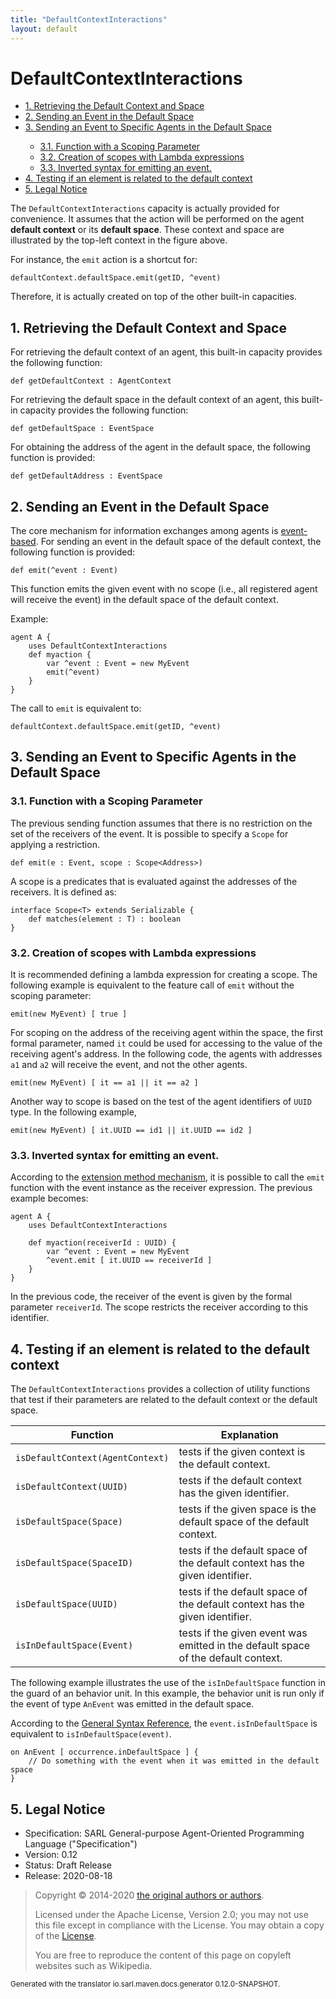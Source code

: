 ```yaml
---
title: "DefaultContextInteractions"
layout: default
---
```


# DefaultContextInteractions


<ul class="page_outline" id="page_outline">

<li><a href="#1-retrieving-the-default-context-and-space">1. Retrieving the Default Context and Space</a></li>
<li><a href="#2-sending-an-event-in-the-default-space">2. Sending an Event in the Default Space</a></li>
<li><a href="#3-sending-an-event-to-specific-agents-in-the-default-space">3. Sending an Event to Specific Agents in the Default Space</a></li>
<ul>
  <li><a href="#31-function-with-a-scoping-parameter">3.1. Function with a Scoping Parameter</a></li>
  <li><a href="#32-creation-of-scopes-with-lambda-expressions">3.2. Creation of scopes with Lambda expressions</a></li>
  <li><a href="#33-inverted-syntax-for-emitting-an-event">3.3. Inverted syntax for emitting an event.</a></li>
</ul>
<li><a href="#4-testing-if-an-element-is-related-to-the-default-context">4. Testing if an element is related to the default context</a></li>
<li><a href="#5-legal-notice">5. Legal Notice</a></li>

</ul>


The `DefaultContextInteractions` capacity is actually provided
for convenience. It assumes that the action will be performed on the 
agent __default context__ or its __default space__. These context and space
are illustrated by the top-left context in the figure above. 

For instance, the `emit` action is a shortcut for:

```sarl
defaultContext.defaultSpace.emit(getID, ^event)
```


Therefore, it is actually created on top of the other built-in capacities.





## 1. Retrieving the Default Context and Space

For retrieving the default context of an agent, this built-in capacity provides the following function:

```sarl
def getDefaultContext : AgentContext
```



For retrieving the default space in the default context of an agent, this built-in capacity provides
the following function:

```sarl
def getDefaultSpace : EventSpace
```


For obtaining the address of the agent in the default space, the following function is provided:

```sarl
def getDefaultAddress : EventSpace
```



## 2. Sending an Event in the Default Space

The core mechanism for information exchanges among agents is [event-based](../Event.html).
For sending an event in the default space of the default context, the following function is provided:

```sarl
def emit(^event : Event)
```



This function emits the given event with no scope (i.e., all registered agent will receive the
event) in the default space of the default context.

Example:

```sarl
agent A {
	uses DefaultContextInteractions
	def myaction {
		var ^event : Event = new MyEvent
		emit(^event)
	}
}
```

		

The call to `emit` is equivalent to:

```sarl
defaultContext.defaultSpace.emit(getID, ^event)
```



## 3. Sending an Event to Specific Agents in the Default Space

### 3.1. Function with a Scoping Parameter

The previous sending function assumes that there is no restriction on the set of the receivers of the event.
It is possible to specify a `Scope` for applying a restriction.

```sarl
def emit(e : Event, scope : Scope<Address>)
```



A scope is a predicates that is evaluated against the addresses of the receivers. It is defined as:
```sarl
interface Scope<T> extends Serializable {
	def matches(element : T) : boolean
}
```


### 3.2. Creation of scopes with Lambda expressions

It is recommended defining a lambda expression for creating a scope.
The following example is equivalent to the feature call of `emit` without the scoping parameter:

```sarl
emit(new MyEvent) [ true ]
```



For scoping on the address of the receiving agent within the space, the first formal parameter, named `it`
could be used for accessing to the value of the receiving agent's address.
In the following code, the agents with addresses `a1` and `a2` will receive the event, and
not the other agents.

```sarl
emit(new MyEvent) [ it == a1 || it == a2 ]
```


Another way to scope is based on the test of the agent identifiers of `UUID` type.
In the following example,

```sarl
emit(new MyEvent) [ it.UUID == id1 || it.UUID == id2 ]
```



### 3.3. Inverted syntax for emitting an event.

According to the [extension method mechanism](../general/Extension.html), it is possible to call
the `emit` function with the event instance as the receiver expression. The previous
example becomes:

```sarl
agent A {
	uses DefaultContextInteractions

	def myaction(receiverId : UUID) {
		var ^event : Event = new MyEvent
		^event.emit [ it.UUID == receiverId ] 
	}
}
```



In the previous code, the receiver of the event is given by the formal parameter `receiverId`.
The scope restricts the receiver according to this identifier.




## 4. Testing if an element is related to the default context

The `DefaultContextInteractions` provides a collection of utility functions that test if
their parameters are related to the default context or the default space.


| Function                             | Explanation                                                                       |
| ------------------------------------ | --------------------------------------------------------------------------------- |
| `isDefaultContext(AgentContext)` | tests if the given context is the default context.                                |
| `isDefaultContext(UUID)`         | tests if the default context has the given identifier.                            |
| `isDefaultSpace(Space)`          | tests if the given space is the default space of the default context.             |
| `isDefaultSpace(SpaceID)`        | tests if the default space of the default context has the given identifier.       |
| `isDefaultSpace(UUID)`           | tests if the default space of the default context has the given identifier.       |
| `isInDefaultSpace(Event)`        | tests if the given event was emitted in the default space of the default context. |


The following example illustrates the use of the `isInDefaultSpace` function in the guard of
an behavior unit. In this example, the behavior unit is run only if the event of type `AnEvent`
was emitted in the default space.

<note>According to the [General Syntax Reference](../GeneralSyntax.html),
the `event.isInDefaultSpace` is equivalent to `isInDefaultSpace(event)`.</note>

```sarl
on AnEvent [ occurrence.inDefaultSpace ] {
	// Do something with the event when it was emitted in the default space
}
```




## 5. Legal Notice

* Specification: SARL General-purpose Agent-Oriented Programming Language ("Specification")
* Version: 0.12
* Status: Draft Release
* Release: 2020-08-18

> Copyright &copy; 2014-2020 [the original authors or authors](http://www.sarl.io/about/index.html).
>
> Licensed under the Apache License, Version 2.0;
> you may not use this file except in compliance with the License.
> You may obtain a copy of the [License](http://www.apache.org/licenses/LICENSE-2.0).
>
> You are free to reproduce the content of this page on copyleft websites such as Wikipedia.

<small>Generated with the translator io.sarl.maven.docs.generator 0.12.0-SNAPSHOT.</small>